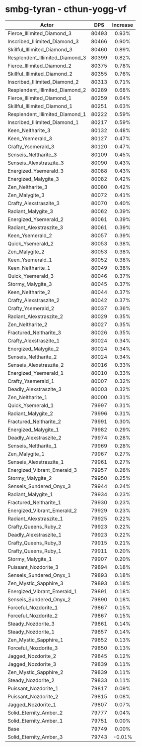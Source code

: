 # smbg-tyran - cthun-yogg-vf
| Actor | DPS | Increase |
|---|:---:|:---:|
|Fierce_Illimited_Diamond_3|80493|0.93%|
|Inscribed_Illimited_Diamond_3|80466|0.90%|
|Skillful_Illimited_Diamond_3|80460|0.89%|
|Resplendent_Illimited_Diamond_3|80399|0.82%|
|Fierce_Illimited_Diamond_2|80375|0.78%|
|Skillful_Illimited_Diamond_2|80355|0.76%|
|Inscribed_Illimited_Diamond_2|80313|0.71%|
|Resplendent_Illimited_Diamond_2|80289|0.68%|
|Fierce_Illimited_Diamond_1|80259|0.64%|
|Skillful_Illimited_Diamond_1|80251|0.63%|
|Resplendent_Illimited_Diamond_1|80222|0.59%|
|Inscribed_Illimited_Diamond_1|80217|0.59%|
|Keen_Neltharite_3|80132|0.48%|
|Keen_Ysemerald_3|80127|0.47%|
|Crafty_Ysemerald_3|80120|0.47%|
|Senseis_Neltharite_3|80109|0.45%|
|Senseis_Alexstraszite_3|80090|0.43%|
|Energized_Ysemerald_3|80088|0.43%|
|Energized_Malygite_3|80082|0.42%|
|Zen_Neltharite_3|80080|0.42%|
|Zen_Malygite_3|80072|0.41%|
|Crafty_Alexstraszite_3|80070|0.40%|
|Radiant_Malygite_3|80062|0.39%|
|Energized_Ysemerald_2|80061|0.39%|
|Radiant_Alexstraszite_3|80061|0.39%|
|Keen_Ysemerald_2|80057|0.39%|
|Quick_Ysemerald_2|80053|0.38%|
|Zen_Malygite_2|80053|0.38%|
|Keen_Ysemerald_1|80052|0.38%|
|Keen_Neltharite_1|80049|0.38%|
|Quick_Ysemerald_3|80046|0.37%|
|Stormy_Malygite_3|80045|0.37%|
|Keen_Neltharite_2|80044|0.37%|
|Crafty_Alexstraszite_2|80042|0.37%|
|Crafty_Ysemerald_2|80037|0.36%|
|Radiant_Alexstraszite_2|80029|0.35%|
|Zen_Neltharite_2|80027|0.35%|
|Fractured_Neltharite_3|80026|0.35%|
|Crafty_Alexstraszite_1|80024|0.34%|
|Energized_Malygite_2|80024|0.34%|
|Senseis_Neltharite_2|80024|0.34%|
|Senseis_Alexstraszite_2|80016|0.33%|
|Energized_Ysemerald_1|80010|0.33%|
|Crafty_Ysemerald_1|80007|0.32%|
|Deadly_Alexstraszite_3|80003|0.32%|
|Zen_Neltharite_1|80000|0.31%|
|Quick_Ysemerald_1|79997|0.31%|
|Radiant_Malygite_2|79996|0.31%|
|Fractured_Neltharite_2|79991|0.30%|
|Energized_Malygite_1|79982|0.29%|
|Deadly_Alexstraszite_2|79974|0.28%|
|Senseis_Neltharite_1|79969|0.28%|
|Zen_Malygite_1|79967|0.27%|
|Senseis_Alexstraszite_1|79961|0.27%|
|Energized_Vibrant_Emerald_3|79957|0.26%|
|Stormy_Malygite_2|79950|0.25%|
|Senseis_Sundered_Onyx_3|79944|0.24%|
|Radiant_Malygite_1|79934|0.23%|
|Fractured_Neltharite_1|79930|0.23%|
|Energized_Vibrant_Emerald_2|79929|0.23%|
|Radiant_Alexstraszite_1|79925|0.22%|
|Crafty_Queens_Ruby_2|79923|0.22%|
|Deadly_Alexstraszite_1|79923|0.22%|
|Crafty_Queens_Ruby_3|79915|0.21%|
|Crafty_Queens_Ruby_1|79911|0.20%|
|Stormy_Malygite_1|79907|0.20%|
|Puissant_Nozdorite_3|79894|0.18%|
|Senseis_Sundered_Onyx_1|79893|0.18%|
|Zen_Mystic_Sapphire_3|79893|0.18%|
|Energized_Vibrant_Emerald_1|79891|0.18%|
|Senseis_Sundered_Onyx_2|79890|0.18%|
|Forceful_Nozdorite_1|79867|0.15%|
|Forceful_Nozdorite_2|79867|0.15%|
|Steady_Nozdorite_3|79861|0.14%|
|Steady_Nozdorite_1|79857|0.14%|
|Zen_Mystic_Sapphire_1|79852|0.13%|
|Forceful_Nozdorite_3|79850|0.13%|
|Jagged_Nozdorite_2|79845|0.12%|
|Jagged_Nozdorite_3|79839|0.11%|
|Zen_Mystic_Sapphire_2|79839|0.11%|
|Steady_Nozdorite_2|79833|0.11%|
|Puissant_Nozdorite_1|79817|0.09%|
|Puissant_Nozdorite_2|79815|0.08%|
|Jagged_Nozdorite_1|79807|0.07%|
|Solid_Eternity_Amber_2|79777|0.04%|
|Solid_Eternity_Amber_1|79751|0.00%|
|Base|79749|0.00%|
|Solid_Eternity_Amber_3|79743|-0.01%|
